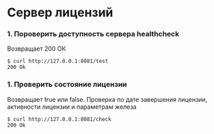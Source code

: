 # Сервер лицензий

### 1. Пороверить доступность сервера healthcheck

Возвращает 200 ОК

```
$ curl http://127.0.0.1:8081/test
200 Ok
```


### 1. Проверить состояние лицензии

Возвращает true или false. Проверка по дате завершения лицензии, активности лицензии и параметрам железа

```
$ curl http://127.0.0.1:8081/check
200 Ok
```
